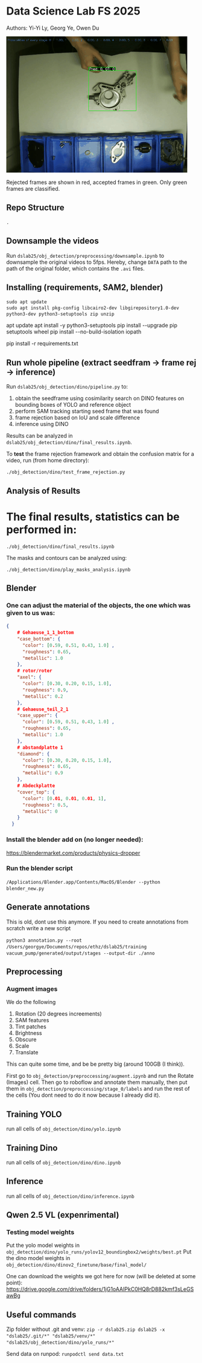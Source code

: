 # Data Science Lab FS 2025

Authors: Yi-Yi Ly, Georg Ye, Owen Du

![Preview](intro.gif)

Rejected frames are shown in red, accepted frames in green. Only green frames are classified.

## Repo Structure

```
.

```

## Downsample the videos

Run `dslab25/obj_detection/preprocessing/downsample.ipynb` to downsample the original videos to 5fps. Hereby, change `DATA` path to the path of the original folder, which contains the `.avi` files.

## Installing (requirements, SAM2, blender)

```
sudo apt update
sudo apt install pkg-config libcairo2-dev libgirepository1.0-dev python3-dev python3-setuptools zip unzip
```

apt update
apt install -y python3-setuptools
pip install --upgrade pip setuptools wheel
pip install --no-build-isolation iopath

pip install -r requirements.txt

## Run whole pipeline (extract seedfram -> frame rej -> inference)

Run `dslab25/obj_detection/dino/pipeline.py` to:

1. obtain the seedframe using cosimilarity search on DINO features on bounding boxes of YOLO and reference object
2. perform SAM tracking starting seed frame that was found
3. frame rejection based on IoU and scale difference
4. inference using DINO

Results can be analyzed in `dslab25/obj_detection/dino/final_results.ipynb`.

To **test** the frame rejection framework and obtain the confusion matrix for a video, run (from home directory):

```
./obj_detection/dino/test_frame_rejection.py
```

## Analysis of Results

# The final results, statistics can be performed in:

```
./obj_detection/dino/final_results.ipynb
```

The masks and contours can be analyzed using:

```
./obj_detection/dino/play_masks_analysis.ipynb
```

## Blender

### One can adjust the material of the objects, the one which was given to us was:

```json
{
    # Gehaeuse_1_1_bottom
    "case_bottom": {
      "color": [0.59, 0.51, 0.43, 1.0] ,
      "roughness": 0.65,
      "metallic": 1.0
    },
    # rotor/roter
    "axel": {
      "color": [0.30, 0.20, 0.15, 1.0],
      "roughness": 0.9,
      "metallic": 0.2
    },
    # Gehaeuse_teil_2_1
    "case_upper": {
      "color": [0.59, 0.51, 0.43, 1.0] ,
      "roughness": 0.65,
      "metallic": 1.0
    },
    # abstandplatte 1
    "diamond": {
      "color": [0.30, 0.20, 0.15, 1.0],
      "roughness": 0.65,
      "metallic": 0.9
    },
    # Abdeckplatte
    "cover_top": {
      "color": [0.01, 0.01, 0.01, 1],
      "roughness": 0.5,
      "metallic": 0
    }
  }
```

### Install the blender add on (no longer needed):

https://blendermarket.com/products/physics-dropper

### Run the blender script

`/Applications/Blender.app/Contents/MacOS/Blender --python blender_new.py`

## Generate annotations

This is old, dont use this anymore. If you need to create annotations from scratch write a new script

`python3 annotation.py --root /Users/georgye/Documents/repos/ethz/dslab25/training vacuum_pump/generated/output/stages --output-dir ./anno`

## Preprocessing

### Augment images

We do the following

1. Rotation (20 degrees increements)
2. SAM features
3. Tint patches
4. Brightness
5. Obscure
6. Scale
7. Translate

This can quite some time, and be be pretty big (around 100GB (I think)).

First go to `obj_detection/preproccessing/augment.ipynb` and run the Rotate (Images) cell.
Then go to roboflow and annotate them manually, then put them in `obj_detection/preproccessing/stage_0/labels` and run the rest of the cells (You dont need to do it now because I already did it).

## Training YOLO

run all cells of `obj_detection/dino/yolo.ipynb`

## Training Dino

run all cells of `obj_detection/dino/dino.ipynb`

## Inference

run all cells of `obj_detection/dino/inference.ipynb`

## Qwen 2.5 VL (expenrimental)

### Testing model weights

Put the yolo model weights in `obj_detection/dino/yolo_runs/yolov12_boundingbox2/weights/best.pt`
Put the dino model weights in `obj_detection/dino/dinov2_finetune/base/final_model/`

One can download the weights we got here for now (will be deleted at some point): https://drive.google.com/drive/folders/1jG1oAAIPkC0HQ8rD882kmf3sLeGSawBg

## Useful commands

Zip folder without .git and venv:
`zip -r dslab25.zip dslab25 -x "dslab25/.git/*" "dslab25/venv/*" "dslab25/obj_detection/dino/yolo_runs/*"`

Send data on runpod:
`runpodctl send data.txt`

